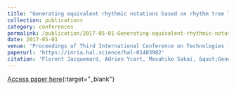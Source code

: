 ```yaml
---
title: "Generating equivalent rhythmic notations based on rhythm tree languages"
collection: publications
category: conferences
permalink: /publication/2017-05-01-Generating-equivalent-rhythmic-notations-based-on-rhythm-tree-languages
date: 2017-05-01
venue: 'Proceedings of Third International Conference on Technologies for Music Notation and Representation (TENOR)'
paperurl: 'https://inria.hal.science/hal-01403982'
citation: 'Florent Jacquemard, Adrien Ycart, Masahiko Sakai, &quot;Generating equivalent rhythmic notations based on rhythm tree languages&quot; In the proceedings of Third International Conference on Technologies for Music Notation and Representation (TENOR), 2017.'
---
```

[Access paper here](https://inria.hal.science/hal-01403982){:target="_blank"}
